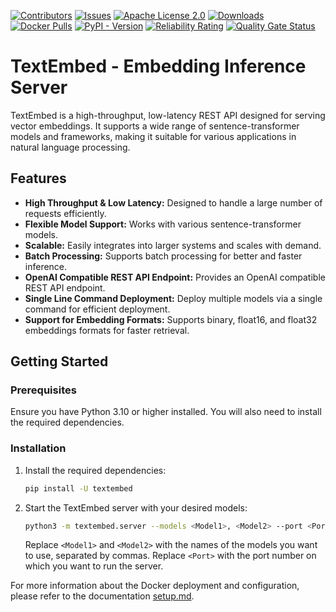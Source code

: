 [![Contributors](https://img.shields.io/github/contributors/kevaldekivadiya2415/textembed.svg)](https://github.com/kevaldekivadiya2415/textembed/graphs/contributors)
[![Issues](https://img.shields.io/github/issues/kevaldekivadiya2415/textembed.svg)](https://github.com/kevaldekivadiya2415/textembed/issues)
[![Apache License 2.0](https://img.shields.io/github/license/kevaldekivadiya2415/textembed.svg)](https://github.com/kevaldekivadiya2415/textembed/blob/main/LICENSE)
[![Downloads](https://static.pepy.tech/badge/textembed)](https://pepy.tech/project/textembed)
[![Docker Pulls](https://img.shields.io/docker/pulls/kevaldekivadiya/textembed.svg)](https://hub.docker.com/r/kevaldekivadiya/textembed)
[![PyPI - Version](https://img.shields.io/pypi/v/textembed)](https://pypi.org/project/textembed/)
[![Reliability Rating](https://sonarcloud.io/api/project_badges/measure?project=kevaldekivadiya2415_textembed&metric=reliability_rating)](https://sonarcloud.io/summary/new_code?id=kevaldekivadiya2415_textembed)
[![Quality Gate Status](https://sonarcloud.io/api/project_badges/measure?project=kevaldekivadiya2415_textembed&metric=alert_status)](https://sonarcloud.io/summary/new_code?id=kevaldekivadiya2415_textembed)



# TextEmbed - Embedding Inference Server

TextEmbed is a high-throughput, low-latency REST API designed for serving vector embeddings. It supports a wide range of sentence-transformer models and frameworks, making it suitable for various applications in natural language processing.

## Features

- **High Throughput & Low Latency:** Designed to handle a large number of requests efficiently.
- **Flexible Model Support:** Works with various sentence-transformer models.
- **Scalable:** Easily integrates into larger systems and scales with demand.
- **Batch Processing:** Supports batch processing for better and faster inference.
- **OpenAI Compatible REST API Endpoint:** Provides an OpenAI compatible REST API endpoint.
- **Single Line Command Deployment:** Deploy multiple models via a single command for efficient deployment.
- **Support for Embedding Formats:** Supports binary, float16, and float32 embeddings formats for faster retrieval.

## Getting Started

### Prerequisites

Ensure you have Python 3.10 or higher installed. You will also need to install the required dependencies.

### Installation

1. Install the required dependencies:
    ```bash
    pip install -U textembed
    ```

2. Start the TextEmbed server with your desired models:
    ```bash
    python3 -m textembed.server --models <Model1>, <Model2> --port <Port>
    ```

    Replace `<Model1>` and `<Model2>` with the names of the models you want to use, separated by commas. Replace `<Port>` with the port number on which you want to run the server.

For more information about the Docker deployment and configuration, please refer to the documentation [setup.md](docs/setup.md).
